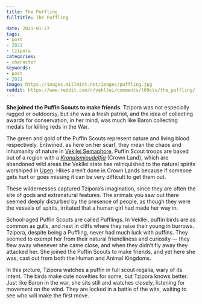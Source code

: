 ```yaml
---
title: The Puffling
fulltitle: The Puffling

date: 2021-01-27
tags:
- post
- 2021
- tzipora
categories:
- character
keywords:
- post
- 2021
image: https://images.millmint.net/images/puffling.jpg
reddit: https://www.reddit.com/r/vekllei/comments/l69ctu/the_puffling/
---
```


**She joined the Puffin Scouts to make friends**. Tzipora was not especially rugged or outdoorsy, but she was a fresh patriot, and the idea of collecting awards for conservation, in her mind, was much like Baron collecting medals for killing reds in the War.

The green and gold of the Puffin Scouts represent nature and living blood respectively. Entwined, as here on her scarf, they mean the chaos and inhumanity of nature in [Vekllei Semaphore](/utopia/vekllei/culture/language#7-vekllei-semaphore). Puffin Scout troops are based out of a region with a [*Kronaismioudelfia*](/posts/2020-12-05-gods/) (Crown Land), which are abandoned wild areas the Vekllei state has relinquished to the natural spirits worshiped in [Upen](/utopia/vekllei/culture/religion/). Hikes aren’t done in Crown Lands because if someone gets hurt or goes missing it can be very difficult to get them out.

These wildernesses captured Tzipora’s imagination, since they are often the site of gods and extranatural features. The animals you saw out there seemed deeply disturbed by the presence of people, as though they were the vessels of spirits, irritated that a human girl had made her way in.

School-aged Puffin Scouts are called Pufflings. In Vekllei, puffin birds are as common as gulls, and nest in cliffs where they raise their young in burrows. Tzipora, despite being a Puffling, never had much luck with puffins. They seemed to exempt her from their natural friendliness and curiosity — they flew away whenever she came close, and when they didn’t fly away they attacked her. She joined the Puffin Scouts to make friends, and yet here she was, cast out from both the Human and Animal Kingdoms.

In this picture, Tzipora watches a puffin in full scout regalia, wary of its intent. The birds make cute novelties for some, but Tzipora knows better. Just like Baron in the war, she sits still and watches closely, listening for movement on the wind. They are locked in a battle of the wits, waiting to see who will make the first move.
